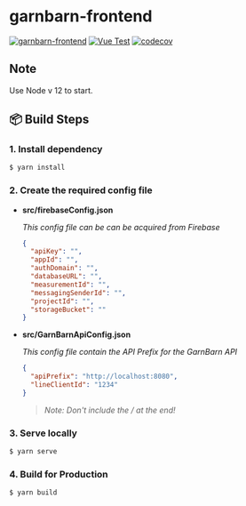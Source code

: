 # garnbarn-frontend

[![garnbarn-frontend](https://img.shields.io/endpoint?url=https://dashboard.cypress.io/badge/simple/8sc6n4/master&style=flat&logo=cypress)](https://dashboard.cypress.io/projects/8sc6n4/runs)
[![Vue Test](https://github.com/GarnBarn/garnbarn-frontend/actions/workflows/test.yml/badge.svg)](https://github.com/GarnBarn/garnbarn-frontend/actions/workflows/test.yml)
[![codecov](https://codecov.io/gh/GarnBarn/garnbarn-frontend/branch/master/graph/badge.svg?token=QwED3bFABW)](https://codecov.io/gh/GarnBarn/garnbarn-frontend)

## Note

Use Node v 12 to start.

## 📦 Build Steps

### 1. Install dependency

```bash
$ yarn install
```

### 2. Create the required config file

- **src/firebaseConfig.json**

  _This config file can be can be acquired from Firebase_

  ```json
  {
    "apiKey": "",
    "appId": "",
    "authDomain": "",
    "databaseURL": "",
    "measurementId": "",
    "messagingSenderId": "",
    "projectId": "",
    "storageBucket": ""
  }
  ```

- **src/GarnBarnApiConfig.json**

  _This config file contain the API Prefix for the GarnBarn API_

  ```json
  {
    "apiPrefix": "http://localhost:8080",
    "lineClientId": "1234"
  }
  ```

  > _Note: Don't include the / at the end!_

### 3. Serve locally

```bash
$ yarn serve
```

### 4. Build for Production

```bash
$ yarn build
```
